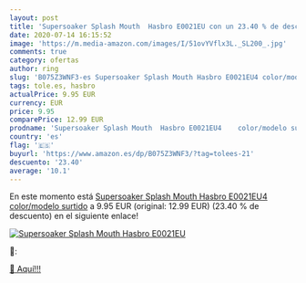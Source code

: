 ```yaml
---
layout: post
title: 'Supersoaker Splash Mouth  Hasbro E0021EU con un 23.40 % de descuento'
date: 2020-07-14 16:15:52
image: 'https://m.media-amazon.com/images/I/51ovYVflx3L._SL200_.jpg'
comments: true
category: ofertas
author: ring
slug: 'B075Z3WNF3-es Supersoaker Splash Mouth Hasbro E0021EU4 color/modelo surtido'
tags: tole.es, hasbro
actualPrice: 9.95 EUR
currency: EUR
price: 9.95
comparePrice: 12.99 EUR
prodname: 'Supersoaker Splash Mouth  Hasbro E0021EU4    color/modelo surtido'
country: 'es'
flag: '🇪🇸'
buyurl: 'https://www.amazon.es/dp/B075Z3WNF3/?tag=tolees-21'
descuento: '23.40'
average: '10.1'
---
```


En este momento está [Supersoaker Splash Mouth  Hasbro E0021EU4    color/modelo surtido](https://www.amazon.es/dp/B075Z3WNF3/?tag=tolees-21) a 9.95 EUR (original: 12.99 EUR) (23.40 %  de descuento) en el siguiente enlace!

[![Supersoaker Splash Mouth  Hasbro E0021EU](https://m.media-amazon.com/images/I/51ovYVflx3L._SL200_.jpg)](https://www.amazon.es/dp/B075Z3WNF3/?tag=tolees-21)

🔎:


[🛒 Aquí!!!](https://www.amazon.es/dp/B075Z3WNF3/?tag=tolees-21)
